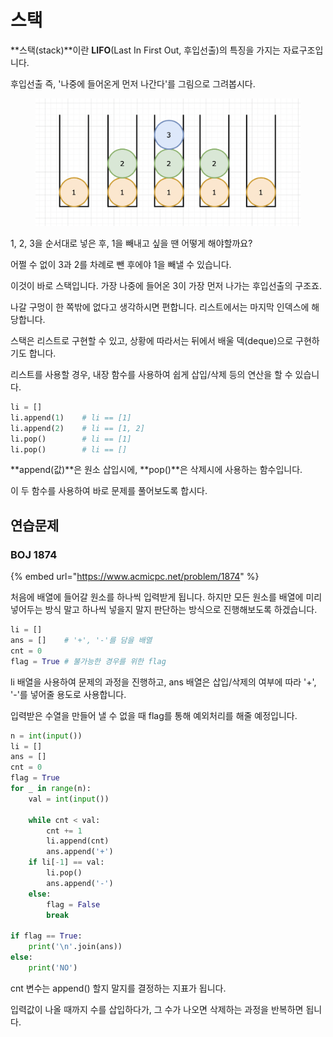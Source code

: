 # 스택

**스택(stack)**이란 **LIFO**(Last In First Out, 후입선출)의 특징을 가지는 자료구조입니다.

후입선출 즉, '나중에 들어온게 먼저 나간다'를 그림으로 그려봅시다.

<figure><img src="../.gitbook/assets/image (15) (1).png" alt=""><figcaption></figcaption></figure>

1, 2, 3을 순서대로 넣은 후, 1을 빼내고 싶을 땐 어떻게 해야할까요?

어쩔 수 없이 3과 2를 차례로 뺀 후에야 1을 빼낼 수 있습니다.&#x20;

이것이 바로 스택입니다. 가장 나중에 들어온 3이 가장 먼저 나가는 후입선출의 구조죠.

나갈 구멍이 한 쪽밖에 없다고 생각하시면 편합니다. 리스트에서는 마지막 인덱스에 해당합니다.



스택은 리스트로 구현할 수 있고, 상황에 따라서는 뒤에서 배울 덱(deque)으로 구현하기도 합니다.

리스트를 사용할 경우, 내장 함수를 사용하여 쉽게 삽입/삭제 등의 연산을 할 수 있습니다.

```python
li = []
li.append(1)    # li == [1]
li.append(2)    # li == [1, 2]
li.pop()        # li == [1]
li.pop()        # li == []
```

**append(값)**은 원소 삽입시에, **pop()**은 삭제시에 사용하는 함수입니다.

이 두 함수를 사용하여 바로 문제를 풀어보도록 합시다.



## 연습문제

### BOJ 1874

{% embed url="https://www.acmicpc.net/problem/1874" %}

처음에 배열에 들어갈 원소를 하나씩 입력받게 됩니다. 하지만 모든 원소를 배열에 미리 넣어두는 방식 말고 하나씩 넣을지 말지 판단하는 방식으로 진행해보도록 하겠습니다.

```python
li = []      
ans = []    # '+', '-'를 담을 배열
cnt = 0
flag = True # 불가능한 경우를 위한 flag
```

li 배열을 사용하여 문제의 과정을 진행하고, ans 배열은 삽입/삭제의 여부에 따라 '+', '-'를 넣어줄 용도로 사용합니다.

입력받은 수열을 만들어 낼 수 없을 때 flag를 통해 예외처리를 해줄 예정입니다.



```python
n = int(input())
li = []     
ans = []    
cnt = 0
flag = True
for _ in range(n):
    val = int(input())

    while cnt < val:
        cnt += 1
        li.append(cnt)
        ans.append('+')
    if li[-1] == val:
        li.pop()
        ans.append('-')
    else:
        flag = False
        break

if flag == True:
    print('\n'.join(ans))
else:
    print('NO')
```

cnt 변수는 append() 할지 말지를 결정하는 지표가 됩니다.

입력값이 나올 때까지 수를 삽입하다가, 그 수가 나오면 삭제하는 과정을 반복하면 됩니다.

